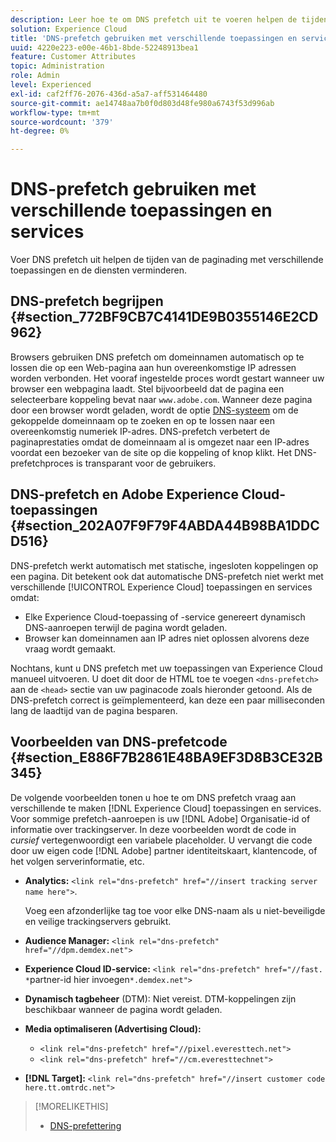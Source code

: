 ```yaml
---
description: Leer hoe te om DNS prefetch uit te voeren helpen de tijden van de paginading met verschillende toepassingen en de diensten in Experience Cloud verminderen.
solution: Experience Cloud
title: 'DNS-prefetch gebruiken met verschillende toepassingen en services '
uuid: 4220e223-e00e-46b1-8bde-52248913bea1
feature: Customer Attributes
topic: Administration
role: Admin
level: Experienced
exl-id: caf2ff76-2076-436d-a5a7-aff531464480
source-git-commit: ae14748aa7b0f0d803d48fe980a6743f53d996ab
workflow-type: tm+mt
source-wordcount: '379'
ht-degree: 0%

---
```


# DNS-prefetch gebruiken met verschillende toepassingen en services

Voer DNS prefetch uit helpen de tijden van de paginading met verschillende toepassingen en de diensten verminderen.

## DNS-prefetch begrijpen {#section_772BF9CB7C4141DE9B0355146E2CD962}

Browsers gebruiken DNS prefetch om domeinnamen automatisch op te lossen die op een Web-pagina aan hun overeenkomstige IP adressen worden verbonden. Het vooraf ingestelde proces wordt gestart wanneer uw browser een webpagina laadt. Stel bijvoorbeeld dat de pagina een selecteerbare koppeling bevat naar `www.adobe.com`. Wanneer deze pagina door een browser wordt geladen, wordt de optie [DNS-systeem](https://www.networksolutions.com/support/what-is-a-domain-name-server-dns-and-how-does-it-work/) om de gekoppelde domeinnaam op te zoeken en op te lossen naar een overeenkomstig numeriek IP-adres. DNS-prefetch verbetert de paginaprestaties omdat de domeinnaam al is omgezet naar een IP-adres voordat een bezoeker van de site op die koppeling of knop klikt. Het DNS-prefetchproces is transparant voor de gebruikers.

## DNS-prefetch en Adobe Experience Cloud-toepassingen {#section_202A07F9F79F4ABDA44B98BA1DDCD516}

DNS-prefetch werkt automatisch met statische, ingesloten koppelingen op een pagina. Dit betekent ook dat automatische DNS-prefetch niet werkt met verschillende [!UICONTROL Experience Cloud] toepassingen en services omdat:

* Elke Experience Cloud-toepassing of -service genereert dynamisch DNS-aanroepen terwijl de pagina wordt geladen.
* Browser kan domeinnamen aan IP adres niet oplossen alvorens deze vraag wordt gemaakt.

Nochtans, kunt u DNS prefetch met uw toepassingen van Experience Cloud manueel uitvoeren. U doet dit door de HTML toe te voegen `<dns-prefetch>` aan de `<head>` sectie van uw paginacode zoals hieronder getoond. Als de DNS-prefetch correct is geïmplementeerd, kan deze een paar milliseconden lang de laadtijd van de pagina besparen.

## Voorbeelden van DNS-prefetcode {#section_E886F7B2861E48BA9EF3D8B3CE32B345}

De volgende voorbeelden tonen u hoe te om DNS prefetch vraag aan verschillende te maken [!DNL Experience Cloud] toepassingen en services. Voor sommige prefetch-aanroepen is uw [!DNL Adobe] Organisatie-id of informatie over trackingserver. In deze voorbeelden wordt de code in *cursief* vertegenwoordigt een variabele placeholder. U vervangt die code door uw eigen code [!DNL Adobe] partner identiteitskaart, klantencode, of het volgen serverinformatie, etc.

* **Analytics:** `<link rel="dns-prefetch" href="//insert tracking server name here">`.

   Voeg een afzonderlijke tag toe voor elke DNS-naam als u niet-beveiligde en veilige trackingservers gebruikt.

* **Audience Manager:** `<link rel="dns-prefetch" href="//dpm.demdex.net">`

* **Experience Cloud ID-service:** `<link rel="dns-prefetch" href="//fast. *`partner-id hier invoegen`*.demdex.net">`

* **Dynamisch tagbeheer** (DTM): Niet vereist. DTM-koppelingen zijn beschikbaar wanneer de pagina wordt geladen.

* **Media optimaliseren (Advertising Cloud):**

   * `<link rel="dns-prefetch" href="//pixel.everesttech.net">`
   * `<link rel="dns-prefetch" href="//cm.everesttechnet">`


* **[!DNL Target]:** `<link rel="dns-prefetch" href="//insert customer code here.tt.omtrdc.net">`

>[!MORELIKETHIS]
>
>* [DNS-prefettering](https://www.chromium.org/developers/design-documents/dns-prefetching)

